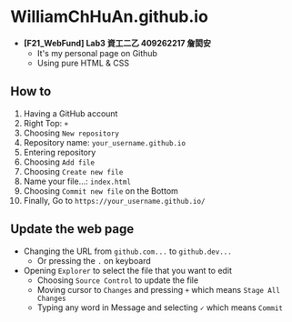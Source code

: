 # WilliamChHuAn.github.io

- **[F21_WebFund] Lab3 資工二乙 409262217 詹閎安**
    - It's my personal page on Github
    - Using pure HTML & CSS

## How to

1. Having a GitHub account
2. Right Top: `+`
3. Choosing `New repository`
4. Repository name: `your_username.github.io`
5. Entering repository
6. Choosing `Add file`
7. Choosing `Create new file`
8. Name your file...: `index.html`
9. Choosing `Commit new file` on the Bottom
10. Finally, Go to `https://your_username.github.io/`

## Update the web page

- Changing the URL from `github.com...` to `github.dev...`
    - Or pressing the `.` on keyboard
- Opening `Explorer` to select the file that you want to edit
    - Choosing `Source Control` to update the file
    - Moving cursor to `Changes` and pressing `+` which means `Stage All Changes`
    - Typing any word in Message and selecting `✓` which means `Commit`
